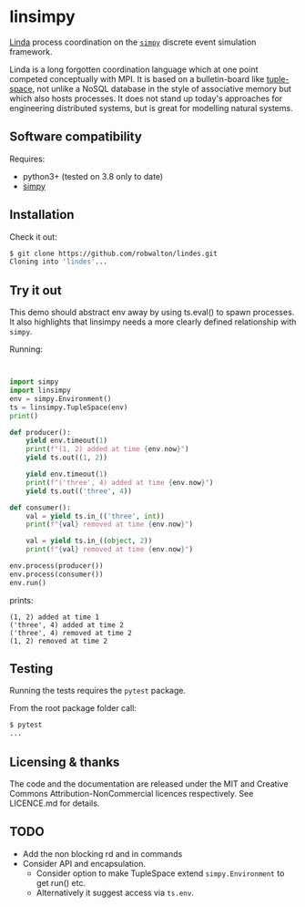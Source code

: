 # linsimpy

[Linda](https://en.wikipedia.org/wiki/Linda_(coordination_language)) process
coordination on the [`simpy`](https://simpy.readthedocs.io) discrete event
simulation framework.

Linda is a long forgotten coordination language which at one point competed
conceptually with MPI. It is based on a bulletin-board like
[tuple-space](https://en.wikipedia.org/wiki/Tuple_space), not unlike a NoSQL
database in the style of associative memory but which also hosts processes. It
does not stand up today's approaches for engineering distributed systems, but
is great for modelling natural systems.  


## Software compatibility

Requires:
- python3+ (tested on 3.8 only to date)
- [simpy](https://gitlab.com/team-simpy/simpy)

## Installation
Check it out:
```bash
$ git clone https://github.com/robwalton/lindes.git
Cloning into 'lindes'...
```

## Try it out

This demo should abstract env away by using ts.eval() to spawn processes. It also
highlights that linsimpy needs a more clearly defined relationship with `simpy`.

Running:
```python


import simpy
import linsimpy
env = simpy.Environment()
ts = linsimpy.TupleSpace(env)
print()

def producer():
    yield env.timeout(1)
    print(f"(1, 2) added at time {env.now}")
    yield ts.out((1, 2))

    yield env.timeout(1)
    print(f"('three', 4) added at time {env.now}")
    yield ts.out(('three', 4))

def consumer():
    val = yield ts.in_(('three', int))
    print(f"{val} removed at time {env.now}")

    val = yield ts.in_((object, 2))
    print(f"{val} removed at time {env.now}")

env.process(producer())
env.process(consumer())
env.run()
```
prints:
```
(1, 2) added at time 1
('three', 4) added at time 2
('three', 4) removed at time 2
(1, 2) removed at time 2  
```



## Testing
Running the tests requires the `pytest` package. 

From the root package folder call:
```bash
$ pytest
...
```


## Licensing & thanks

The code and the documentation are released under the MIT and Creative Commons
Attribution-NonCommercial licences respectively. See LICENCE.md for details.

## TODO

- Add the non blocking rd and in commands
- Consider API and encapsulation.
    - Consider option to make TupleSpace extend `simpy.Environment` to get run() etc.
    - Alternatively it suggest access via `ts.env`.



  
